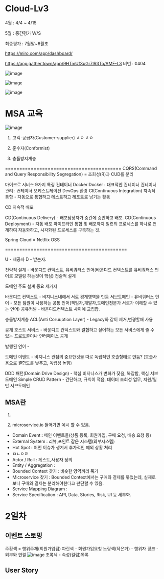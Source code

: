 # Cloud-Lv3

4월 : 4/4 ~ 4/15 

5월 : 중간평가 W/S 

최종평가 : 7월말~8월초

https://miro.com/app/dashboard/ 

https://app.gather.town/app/9HTmUf3uGr7IR3To/AMF-L3    비번 : 0404


![image](https://user-images.githubusercontent.com/35188271/161655469-7f3ac9d9-16ea-460b-baae-718ede5caea4.png)


![image](https://user-images.githubusercontent.com/35188271/162855281-1ec384b6-5ec1-4824-91d8-d871411a4519.png)

![image](https://user-images.githubusercontent.com/35188271/162855296-44a0a237-489f-4138-8533-f98b4943d638.png)

# 


# MSA 교육


![image](https://user-images.githubusercontent.com/35188271/161655449-eaaa2feb-6477-4c90-8c7d-6d371346f6a0.png)



1. 고객-공급자(Customer-supplier)
ㅎㅇ
ㅎㅇ
2. 준수자(Conformist)

3. 충돌방지계층

=========================================
CQRS(Command and Query Responsibility Segregation) = 조회성(R)과 CUD를 분리

마이크로 서비스 9가지 특징
컨테이너 Docker
Docker : 대표적인 컨테이너
컨테이너 관리 : 컨테이너 오케스트레이션
DevOps 환경
CI(Continuous Integration) 지속적 통합 - 자동으로 통합하고 테스트하고 레포트로 남기는 활동

CD 지속적 배포

CD(Continuous Delivery) - 배포담당자가 중간에 승인하고 배포.
CD(Continuous Deployment) - 자동 배포
파이프라인
통합 및 배포까지 일련의 프로세스를 하나로 연계하여 자동화하고, 시각화된 프로세스를 구축하는 것.

Spring Cloud = Netflix OSS

===========================================

U - 제공자 D - 받는자.

전략적 설계 - 바운디드 컨텍스트, 유비쿼터스 언어(바운디드 컨텍스트를 유비쿼터스 언어로 모델링 하는것이 핵심) 전술적 설계

도메인 주도 설계 중요 세가지

바운디드 컨텍스트 - 비지니스내에서 서로 경계영역을 만듬
서브도메인 -
유비쿼터스 언어 - 모든 팀원이 사용하는 공통 언어(책임자,개발자,도메인전문가 서로가 이해할 수 있는 언어)
공유커널 - 바운디드컨텍스트 사이에 교집합.

충돌방지계층 ACL(Anti Coruuption Layer) - Legacy와 같이 제거,변경할때 사용

공개 호스트 서비스 - 바운디드 컨텍스트와 결합하고 싶어하는 모든 서비스에게 줄 수 있는 프로토콜이나 인터페이스 공개

발행된 언어 -

도메인 이벤트 - 비지니스 관점의 중요한것을 따로 독립적인 호출형태로 만듬? (호출사용으로 결합도를 낮추고, 독립성 높힘)

DDD 패턴(Domain Drive Design) - 핵심 비지니스가 변화가 잦음, 복잡함, 핵심 서브 도메인 Simple CRUD Pattern - 간단하고, 규칙이 적음, 데이터 조회성 업무, 지원/일반 서브도메인




## MSA란
1.

2. microservice.io 들어가면 예시 할 수 있음.


- Domain Event : 메인 이벤트들(상품 등록, 회원가입, 구매 요청, 배송 요청 등)
- External System : 리뷰,포인트 같은 시스템(외부시스템)
- Hot Spot : 어떤 이슈가 생겨서 추가적인 예외 상황 처리
- ㅁㄴㅇㄹ
- Actor / Roll : 게스트,사용자 정의
- Entity / Aggregation : 
- Bounded Context 찾기 : 비슷한 영역끼리 묶기
- Microservice 찾기 : Bounded Context에서는 구매와 결제를 묶었는데, 실제로 보니 구매와 결제는 분리해야한다고 판단할 수 있음.
- Service Mapping Diagram : 
- Service Specification : API, Data, Stories, Risk, UI 등 세부화.





# 2일차

## 이벤트 스토밍

주황색 = 행위주체(회원가입됨)
파란색 - 회원가입요청
노랑색(작은거) - 행위자
핑크 - 외부와 연결
![image](https://user-images.githubusercontent.com/35188271/161656010-f16fdc99-d0b8-4afa-b519-a079e31b6e75.png)
초록색 - 속성(컬럼)목록


## User Story

